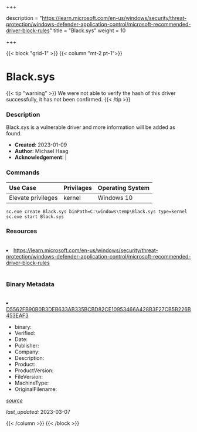 +++

description = "https://learn.microsoft.com/en-us/windows/security/threat-protection/windows-defender-application-control/microsoft-recommended-driver-block-rules"
title = "Black.sys"
weight = 10

+++


{{< block "grid-1" >}}
{{< column "mt-2 pt-1">}}




# Black.sys 


{{< tip "warning" >}}
We were not able to verify the hash of this driver successfully, it has not been confirmed.
{{< /tip >}}




### Description


Black.sys is a vulnerable driver and more information will be added as found.


- **Created**: 2023-01-09
- **Author**: Michael Haag
- **Acknowledgement**:  | [](https://twitter.com/)

### Commands

| Use Case | Privilages | Operating System | 
|:---- | ---- | ---- |
| Elevate privileges | kernel | Windows 10 |

```
sc.exe create Black.sys binPath=C:\windows\temp\Black.sys type=kernel
sc.exe start Black.sys
```

### Resources
<br>


<li><a href=" https://learn.microsoft.com/en-us/windows/security/threat-protection/windows-defender-application-control/microsoft-recommended-driver-block-rules"> https://learn.microsoft.com/en-us/windows/security/threat-protection/windows-defender-application-control/microsoft-recommended-driver-block-rules</a></li>


<br>


### Binary Metadata
<br>



<li><a href="https://www.virustotal.com/gui/file/D5562FB90B0B3DEB633AB335BCBD82CE10953466A428B3F27CB5B226B453EAF3">D5562FB90B0B3DEB633AB335BCBD82CE10953466A428B3F27CB5B226B453EAF3</a></li>



- binary: 
- Verified: 
- Date: 
- Publisher: 
- Company: 
- Description: 
- Product: 
- ProductVersion: 
- FileVersion: 
- MachineType: 
- OriginalFilename: 

[*source*](https://github.com/magicsword-io/LOLDrivers/tree/main/yaml/black.sys.yml)

*last_updated:* 2023-03-07


{{< /column >}}
{{< /block >}}
